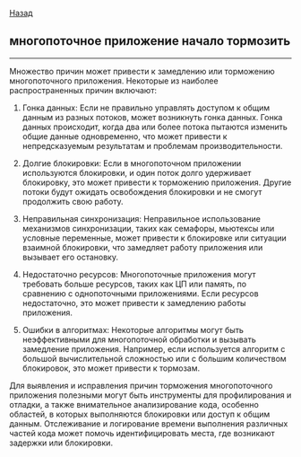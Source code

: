  [Назад](/L1/L1_.md) 
## многопоточное приложение начало тормозить




--------------------------------
Множество причин может привести к замедлению или торможению многопоточного приложения. Некоторые из наиболее распространенных причин включают:

1. Гонка данных: Если не правильно управлять доступом к общим данным из разных потоков, может возникнуть гонка данных. Гонка данных происходит, когда два или более потока пытаются изменить общие данные одновременно, что может привести к непредсказуемым результатам и проблемам производительности.

2. Долгие блокировки: Если в многопоточном приложении используются блокировки, и один поток долго удерживает блокировку, это может привести к торможению приложения. Другие потоки будут ожидать освобождения блокировки и не смогут продолжить свою работу.

3. Неправильная синхронизация: Неправильное использование механизмов синхронизации, таких как семафоры, мьютексы или условные переменные, может привести к блокировке или ситуации взаимной блокировки, что замедляет работу приложения или вызывает его остановку.

4. Недостаточно ресурсов: Многопоточные приложения могут требовать больше ресурсов, таких как ЦП или память, по сравнению с однопоточными приложениями. Если ресурсов недостаточно, это может привести к замедлению работы приложения.

5. Ошибки в алгоритмах: Некоторые алгоритмы могут быть неэффективными для многопоточной обработки и вызывать замедление приложения. Например, если используется алгоритм с большой вычислительной сложностью или с большим количеством блокировок, это может привести к тормозам.

Для выявления и исправления причин торможения многопоточного приложения полезными могут быть инструменты для профилирования и отладки, а также внимательное анализирование кода, особенно областей, в которых выполняются блокировки или доступ к общим данным. Отслеживание и логирование времени выполнения различных частей кода может помочь идентифицировать места, где возникают задержки или блокировки.